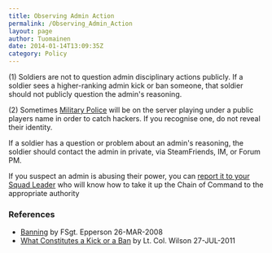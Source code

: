 ```yaml
---
title: Observing Admin Action
permalink: /Observing_Admin_Action
layout: page
author: Tuomainen
date: 2014-01-14T13:09:35Z
category: Policy
---
```

(1) Soldiers are not to question admin disciplinary actions publicly. If
a soldier sees a higher-ranking admin kick or ban someone, that soldier
should not publicly question the admin's reasoning.

(2) Sometimes [Military Police](Military_Police_Corps "wikilink") will
be on the server playing under a public players name in order to catch
hackers. If you recognise one, do not reveal their identity.

If a soldier has a question or problem about an admin's reasoning, the
soldier should contact the admin in private, via SteamFriends, IM, or
Forum PM.

If you suspect an admin is abusing their power, you can [report it to
your Squad Leader](Contact_Your_Squad_Leader "wikilink") who will know
how to take it up the Chain of Command to the appropriate authority

### References

  - [Banning](http://www.29th.org/forums/index.php?topic=12032.0) by
    FSgt. Epperson 26-MAR-2008
  - [What Constitutes a Kick or a
    Ban](http://29th.org/forums/index.php?topic=30984.0) by Lt. Col.
    Wilson 27-JUL-2011

